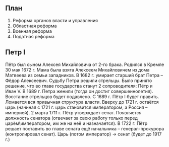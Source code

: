 ## План
1. Реформа органов власти и управления
2. Областная реформа
3. Военная реформа
4. Податная реформа
## Петр I
Пётр был сыном Алексея Михайловича от 2-го брака. Родился в Кремле 30 мая 1672 г. Мама была взята Алексеем Михайловичем из дома Матвеева из семьи западников. В 1682 г. умирает старший брат Петра – Фёдор Алексеевич. Судьбу Петра решили стрельцы. Было принято решение, что во главе государства станут 2 сопроводителя: Пётр и Иван V.
В 1689 г. Петра женили (тогда он достиг совершеннолетия). Восстание стрельцов будет подавлено. С 1689 г. Пётр I будет править.
Ломается вся привычная структура власти. Вверху до 1721 г. остаётся царь (начиная с 1721 г. царь становится императором, а Россия – империей). 2 марта 1711 г. Пётр утверждает сенат. Появляется должность сенатора (отвечает за свою работу только перед царём\императором, им же на неё и назначается). В 1722 г. Пётр решает поставить во главе сената ещё начальника – генерал-прокурора (контролировал сенат).
Царь (потом император) -> сенат (будет до 1917 г.)